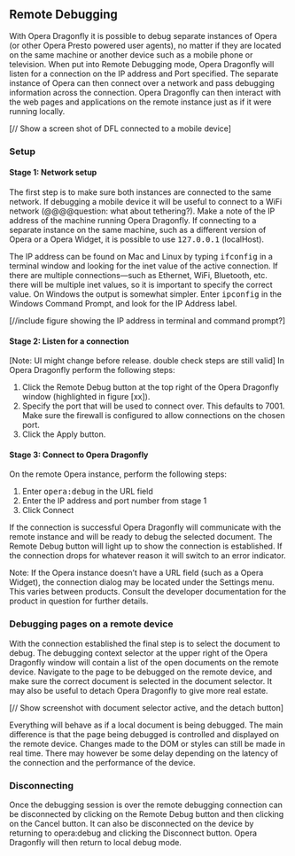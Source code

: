 ## Remote Debugging ##

With Opera Dragonfly it is possible to debug separate instances of Opera (or other Opera Presto powered user agents), no matter if they are located on the same machine or another device such as a mobile phone or television. When put into Remote Debugging mode, Opera Dragonfly will listen for a connection on the IP address and Port specified. The separate instance of Opera can then connect over a network and pass debugging information across the connection. Opera Dragonfly can then interact with the web pages and applications on the remote instance just as if it were running locally.

[// Show a screen shot of DFL connected to a mobile device]

### Setup ###

#### Stage 1: Network setup ####

The first step is to make sure both instances are connected to the same network. If debugging a mobile device it will be useful to connect to a WiFi network (@@@@question: what about tethering?). Make a note of the IP address of the machine running Opera Dragonfly. If connecting to a separate instance on the same machine, such as a different version of Opera or a Opera Widget, it is possible to use <kbd>127.0.0.1</kbd> (localHost).

The IP address can be found on Mac and Linux by typing <kbd>ifconfig</kbd> in a terminal window and looking for the inet value of the active connection. If there are  multiple connections—such as Ethernet, WiFi, Bluetooth, etc. there will be multiple inet values, so it is important to specify the correct value. On Windows the output is somewhat simpler. Enter <kbd>ipconfig</kbd> in the Windows Command Prompt, and look for the IP Address label.

[//include figure showing the IP address in terminal and command prompt?]

#### Stage 2: Listen for a connection ####
[Note: UI might change before release. double check steps are still valid]
In Opera Dragonfly perform the following steps:
1. Click the Remote Debug button at the top right of the Opera Dragonfly window (highlighted in figure [xx]).
2. Specify the port that will be used to connect over. This defaults to 7001. Make sure the firewall is configured to allow connections on the chosen port.
3. Click the Apply button.

#### Stage 3: Connect to Opera Dragonfly ####

On the remote Opera instance, perform the following steps:
1. Enter <kbd>opera:debug</kbd> in the URL field
2. Enter the IP address and port number from stage 1
3. Click Connect

If the connection is successful Opera Dragonfly will communicate with the remote instance and will be ready to debug the selected document. The Remote Debug button will light up to show the connection is established. If the connection drops for whatever reason it will switch to an error indicator.

Note: If the Opera instance doesn’t have a URL field (such as a Opera Widget), the connection dialog may be located under the Settings menu. This varies between products. Consult the developer documentation for the product in question for further details.

### Debugging pages on a remote device ###

With the connection established the final step is to select the document to debug. The debugging context selector at the upper right of the Opera Dragonfly window will contain a list of the open documents on the remote device. Navigate to the page to be debugged on the remote device, and make sure the correct document is selected in the document selector. It may also be useful to detach Opera Dragonfly to give more real estate.

[// Show screenshot with document selector active, and the detach button]

Everything will behave as if a local document is being debugged. The main difference is that the page being debugged is controlled and displayed on the remote device. Changes made to the DOM or styles can still be made in real time. There may however be some delay depending on the latency of the connection and the performance of the device. 

### Disconnecting ###

Once the debugging session is over the remote debugging connection can be disconnected by clicking on the Remote Debug button and then clicking on the Cancel button. It can also be disconnected on the device by returning to opera:debug and clicking the Disconnect button. Opera Dragonfly will then return to local debug mode. 